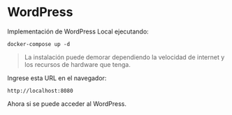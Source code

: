 # WordPress

Implementación de WordPress Local ejecutando:  

~~~
docker-compose up -d
~~~

> La instalación puede demorar dependiendo la velocidad de internet y los recursos de hardware que tenga.

Ingrese esta URL en el navegador:
~~~
http://localhost:8080
~~~


Ahora si se puede acceder al WordPress.

